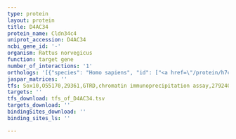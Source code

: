 ```yaml
---
type: protein
layout: protein
title: D4AC34
protein_name: Cldn34c4
uniprot_accession: D4AC34
ncbi_gene_id: '-'
organism: Rattus norvegicus
function: target gene
number_of_interactions: '1'
orthologs: '[{"species": "Homo sapiens", "id": ["<a href=\"/protein/h7c241\">H7C241</a>"]}, {"species": "Danio rerio", "id": ["E7FDA9"]}, {"species": "Mus musculus", "id": ["<a href=\"/protein/a2ana3\">A2ANA3</a>"]}]'
jaspar_matrices: ''
tfs: Sox10,O55170,29361,GTRD,chromatin immunoprecipitation assay,27924024%5Buid%5D,No
targets: ''
tfs_download: tfs_of_D4AC34.tsv
targets_download: ''
bindingSites_download: ''
binding_sites_ls: ''

---
```

